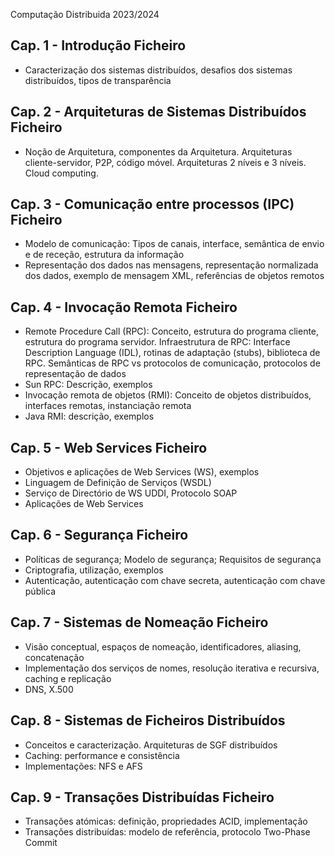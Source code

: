 Computação Distribuida 2023/2024

## Cap. 1 - Introdução Ficheiro
- Caracterização dos sistemas distribuídos, desafios dos sistemas distribuídos, tipos de transparência

## Cap. 2 - Arquiteturas de Sistemas Distribuídos Ficheiro
- Noção de Arquitetura, componentes da Arquitetura. Arquiteturas cliente-servidor, P2P, código móvel. Arquiteturas 2 níveis e 3 níveis. Cloud computing.

## Cap. 3 - Comunicação entre processos (IPC) Ficheiro
- Modelo de comunicação: Tipos de canais, interface, semântica de envio e de receção, estrutura da informação
- Representação dos dados nas mensagens, representação normalizada dos dados, exemplo de mensagem XML, referências de objetos remotos

## Cap. 4 - Invocação Remota Ficheiro
- Remote Procedure Call (RPC): Conceito, estrutura do programa cliente, estrutura do programa servidor. Infraestrutura de RPC: Interface Description Language (IDL), rotinas de adaptação (stubs), biblioteca de RPC. Semânticas de RPC vs protocolos de comunicação, protocolos de representação de dados
- Sun RPC: Descrição, exemplos
- Invocação remota de objetos (RMI): Conceito de objetos distribuídos, interfaces remotas, instanciação remota
- Java RMI: descrição, exemplos

## Cap. 5 - Web Services Ficheiro
- Objetivos e aplicações de Web Services (WS), exemplos
- Linguagem de Definição de Serviços (WSDL)
- Serviço de Directório de WS UDDI, Protocolo SOAP
- Aplicações de Web Services

## Cap. 6 - Segurança Ficheiro
- Políticas de segurança; Modelo de segurança; Requisitos de segurança
- Criptografia, utilização, exemplos
- Autenticação, autenticação com chave secreta, autenticação com chave pública

## Cap. 7 - Sistemas de Nomeação Ficheiro
- Visão conceptual, espaços de nomeação, identificadores, aliasing, concatenação
- Implementação dos serviços de nomes, resolução iterativa e recursiva, caching e replicação
- DNS, X.500

## Cap. 8 - Sistemas de Ficheiros Distribuídos
- Conceitos e caracterização. Arquiteturas de SGF distribuídos
- Caching: performance e consistência
- Implementações: NFS e AFS

## Cap. 9 - Transações Distribuídas Ficheiro
- Transações atómicas: definição, propriedades ACID, implementação
- Transações distribuídas: modelo de referência, protocolo Two-Phase Commit
